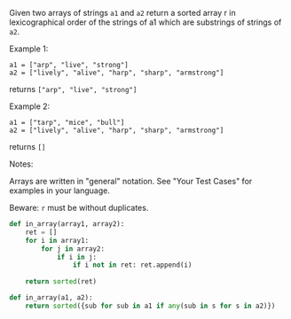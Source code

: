 Given two arrays of strings ``a1`` and ``a2`` return a sorted array r in lexicographical order of the strings of a1 which are substrings of strings of ``a2``.

Example 1:
```
a1 = ["arp", "live", "strong"]
a2 = ["lively", "alive", "harp", "sharp", "armstrong"]
```
returns ```["arp", "live", "strong"]```

Example 2:
```
a1 = ["tarp", "mice", "bull"]
a2 = ["lively", "alive", "harp", "sharp", "armstrong"]
```
returns ```[]```

Notes:

Arrays are written in "general" notation. See "Your Test Cases" for examples in your language.

Beware: ``r`` must be without duplicates.

```py
def in_array(array1, array2):
    ret = []
    for i in array1:
        for j in array2:
            if i in j:
                if i not in ret: ret.append(i)
                
    return sorted(ret)

```
```py
def in_array(a1, a2):
    return sorted({sub for sub in a1 if any(sub in s for s in a2)})
```
